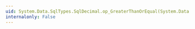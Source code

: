 ```yaml
---
uid: System.Data.SqlTypes.SqlDecimal.op_GreaterThanOrEqual(System.Data.SqlTypes.SqlDecimal,System.Data.SqlTypes.SqlDecimal)
internalonly: False
---
```

